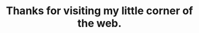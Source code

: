 ---
title: Thanks for visiting my little corner of the web.
layout: "home.njk"
section_id: "home"
---